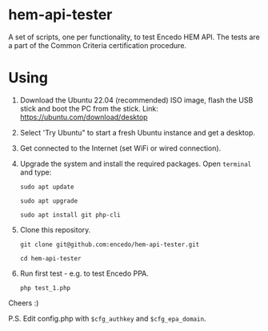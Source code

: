 hem-api-tester
=======

A set of scripts, one per functionality, to test Encedo HEM API. The tests are a part of the Common Criteria certification procedure.


Using
=====

1. Download the Ubuntu 22.04 (recommended) ISO image, flash the USB stick and boot the PC from the stick. Link: https://ubuntu.com/download/desktop 

2. Select 'Try Ubuntu" to start a fresh Ubuntu instance and get a desktop.

3. Get connected to the Internet (set WiFi or wired connection).

3. Upgrade the system and install the required packages. Open `terminal` and type:

   `sudo apt update`
   
   `sudo apt upgrade`
   
   `sudo apt install git php-cli`

4. Clone this repository.

   `git clone git@github.com:encedo/hem-api-tester.git`
   
   `cd hem-api-tester`

5. Run first test - e.g. to test Encedo PPA.

   `php test_1.php`

Cheers :)



P.S. Edit config.php with `$cfg_authkey` and `$cfg_epa_domain`.


